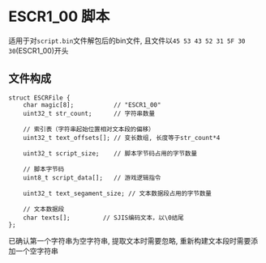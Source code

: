 # ESCR1_00 脚本

适用于对`script.bin`文件解包后的bin文件,
且文件以`45 53 43 52 31 5F 30 30`(ESCR1_00)开头

## 文件构成

```
struct ESCRFile {
    char magic[8];           // "ESCR1_00"
    uint32_t str_count;      // 字符串数量
    
    // 索引表（字符串起始位置相对文本段的偏移）
    uint32_t text_offsets[]; // 变长数组, 长度等于str_count*4
    
    uint32_t script_size;    // 脚本字节码占用的字节数量
    
    // 脚本字节码
    uint8_t script_data[];   // 游戏逻辑指令
    
    uint32_t text_segament_size; // 文本数据段占用的字节数量
    
    // 文本数据段
    char texts[];         // SJIS编码文本，以\0结尾
};
```

已确认第一个字符串为空字符串, 提取文本时需要忽略, 重新构建文本段时需要添加一个空字符串
